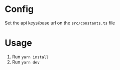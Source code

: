 # Config

Set the api keys/base url on the `src/constants.ts` file

# Usage

1. Run `yarn install`
2. Run `yarn dev`